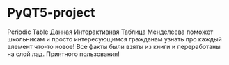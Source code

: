 # PyQT5-project
Periodic Table
Данная Интерактивная Таблица Менделеева поможет школьникам и просто интересующимся гражданам узнать про каждый элемент что-то новое!
Все факты были взяты из книги и переработаны на слой лад.
Приятного пользования!
